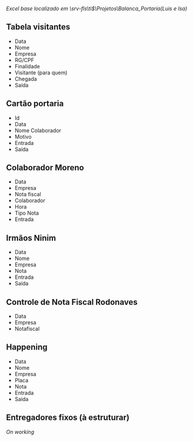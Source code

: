 
*Excel base localizado em \\srv-fls\ti$\Projetos\Balanca_Portaria(Luis e Isa)*

## Tabela visitantes
* Data
* Nome
* Empresa
* RG/CPF
* Finalidade
* Visitante (para quem)
* Chegada
* Saída

## Cartão portaria
* Id
* Data
* Nome Colaborador
* Motivo
* Entrada
* Saída

## Colaborador Moreno
* Data
* Empresa
* Nota fiscal
* Colaborador
* Hora
* Tipo Nota
* Entrada

## Irmãos Ninim
* Data
* Nome
* Empresa
* Nota
* Entrada
* Saída

## Controle de Nota Fiscal Rodonaves

* Data
* Empresa
* Notafiscal

## Happening 
* Data
* Nome
* Empresa
* Placa
* Nota
* Entrada
* Saida

## Entregadores fixos (à estruturar)
*On working*

